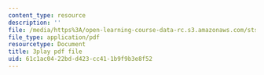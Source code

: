 ```yaml
---
content_type: resource
description: ''
file: /media/https%3A/open-learning-course-data-rc.s3.amazonaws.com/sts-081-innovation-systems-for-science-technology-energy-manufacturing-and-health-spring-2017/61c1ac0422bdd423cc411b9f9b3e8f52_mCxtdohSJZQ.pdf
file_type: application/pdf
resourcetype: Document
title: 3play pdf file
uid: 61c1ac04-22bd-d423-cc41-1b9f9b3e8f52
---
```

